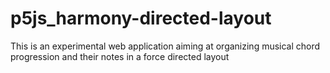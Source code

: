 # p5js_harmony-directed-layout
This is an experimental web application aiming at organizing musical chord progression and their notes in a force directed layout
